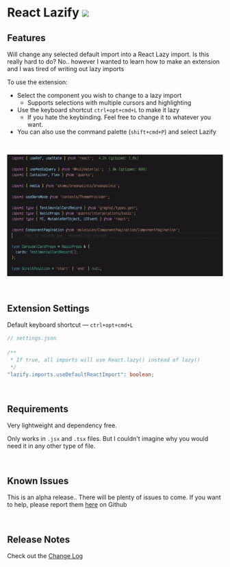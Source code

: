 # React Lazify <image src="https://raw.githubusercontent.com/jpwallace22/react-lazify/main/src/assets/react-lazy.png" width="50px">

## Features

Will change any selected default import into a React Lazy import. Is this really hard to do? No.. however I wanted to learn how to make an extension and I was tired of writing out lazy imports

To use the extension:

- Select the component you wish to change to a lazy import
  - Supports selections with multiple cursors and highlighting
- Use the keyboard shortcut `ctrl+opt+cmd+L` to make it lazy
  - If you hate the keybinding. Feel free to change it to whatever you want.
- You can also use the command palette (`shift+cmd+P`) and select Lazify

<br>

![Demo](https://raw.githubusercontent.com/jpwallace22/react-lazify/main/src/assets/demo.gif)

<br>

## Extension Settings

Default keyboard shortcut — `ctrl+opt+cmd+L`

```ts
// settings.json

/**
 * If true, all imports will use React.lazy() instead of lazy()
 */
"lazify.imports.useDefaultReactImport": boolean;
```

<br>

## Requirements

Very lightweight and dependency free.

Only works in `.jsx` and `.tsx` files. But I couldn't imagine why you would need it in any other type of file.

<br>

## Known Issues

This is an alpha release.. There will be plenty of issues to come. If you want to help, please report them [here](https://github.com/jpwallace22/react-lazify/issues) on Github

<br>

## Release Notes

Check out the [Change Log](CHANGELOG.md)
